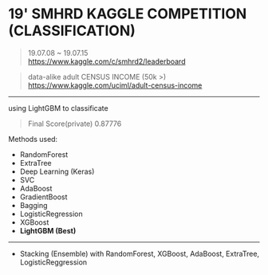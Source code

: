 # 19' SMHRD KAGGLE COMPETITION (CLASSIFICATION)
> 19.07.08 ~ 19.07.15 <br>
https://www.kaggle.com/c/smhrd2/leaderboard

> data-alike adult CENSUS INCOME (50k >) <br>
https://www.kaggle.com/uciml/adult-census-income

-------------------------------------------------

using LightGBM to classificate 
> Final Score(private) 0.87776

Methods used:
- RandomForest
- ExtraTree
- Deep Learning (Keras)
- SVC
- AdaBoost
- GradientBoost
- Bagging
- LogisticRegression
- XGBoost
- **LightGBM (Best)**
---------------------------------------
- Stacking (Ensemble)
with RandomForest, XGBoost, AdaBoost, ExtraTree, LogisticReggression
